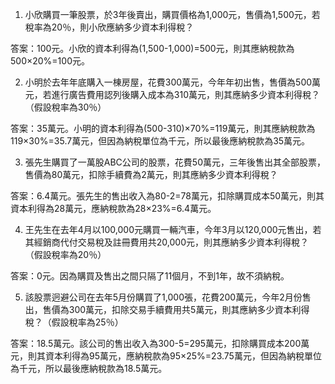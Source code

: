 

1. 小欣購買一筆股票，於3年後賣出，購買價格為1,000元，售價為1,500元，若稅率為20％，則小欣應納多少資本利得稅？

答案：100元。小欣的資本利得為(1,500-1,000)=500元，則其應納稅款為500×20%=100元。

2. 小明於去年年底購入一棟房屋，花費300萬元，今年年初出售，售價為500萬元，若進行廣告費用認列後購入成本為310萬元，則其應納多少資本利得稅？（假設稅率為30％）

答案：35萬元。小明的資本利得為(500-310)×70%=119萬元，則其應納稅款為119×30%=35.7萬元，但因為納稅單位為千元，所以最後應納稅款為35萬元。

3. 張先生購買了一萬股ABC公司的股票，花費50萬元，三年後售出其全部股票，售價為80萬元，扣除手續費為2萬元，則其應納多少資本利得稅？

答案：6.4萬元。張先生的售出收入為80-2=78萬元，扣除購買成本50萬元，則其資本利得為28萬元，應納稅款為28×23%=6.4萬元。

4. 王先生在去年4月以100,000元購買一輛汽車，今年3月以120,000元售出，若其經銷商代付交易稅及註冊費用共20,000元，則其應納多少資本利得稅？（假設稅率為20％）

答案：0元。因為購買及售出之間只隔了11個月，不到1年，故不須納稅。

5. 該股票迥避公司在去年5月份購買了1,000張，花費200萬元，今年2月份售出，售價為300萬元，扣除交易手續費用共5萬元，則其應納多少資本利得稅？（假設稅率為25％）

答案：18.5萬元。該公司的售出收入為300-5=295萬元，扣除購買成本200萬元，則其資本利得為95萬元，應納稅款為95×25%=23.75萬元，但因為納稅單位為千元，所以最後應納稅款為18.5萬元。